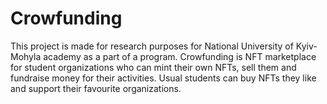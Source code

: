 # Crowfunding
This project is made for research purposes for National University of Kyiv-Mohyla academy as a part of a program. Crowfunding is NFT marketplace for student organizations who can mint their own NFTs, sell them and fundraise money for their activities. Usual students can buy NFTs they like and support their favourite organizations.
